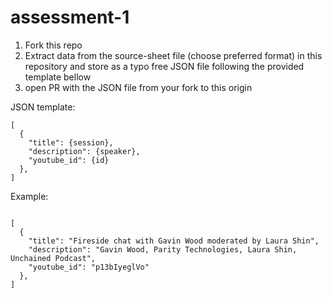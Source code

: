 # assessment-1

1. Fork this repo
2. Extract data from the source-sheet file (choose preferred format) in this repository and store as a typo free JSON file following the provided template bellow
3. open PR with the JSON file from your fork to this origin

JSON template:

```
[
  {
    "title": {session},
    "description": {speaker},
    "youtube_id": {id}
  },
]
```

Example:
```

[
  {
    "title": "Fireside chat with Gavin Wood moderated by Laura Shin",
    "description": "Gavin Wood, Parity Technologies, Laura Shin, Unchained Podcast",
    "youtube_id": "p13bIyeglVo"
  },
]
```
